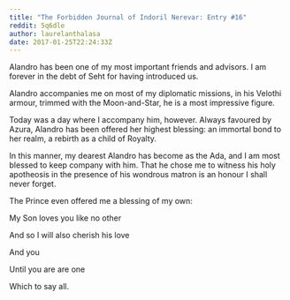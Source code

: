 ```yaml
---
title: "The Forbidden Journal of Indoril Nerevar: Entry #16"
reddit: 5q6dle
author: laurelanthalasa
date: 2017-01-25T22:24:33Z
---
```


Alandro has been one of my most important friends and advisors.  I am forever in the debt of Seht for having introduced us.

Alandro accompanies me on most of my diplomatic missions, in his Velothi armour, trimmed with the Moon-and-Star, he is a most impressive figure.

Today was a day where I accompany him, however.  Always favoured by Azura, Alandro has been offered her highest blessing: an immortal bond to her realm, a rebirth as a child of Royalty.

In this manner, my dearest Alandro has become as the Ada, and I am most blessed to keep company with him.  That he chose me to witness his holy apotheosis in the presence of his wondrous matron is an honour I shall never forget.

The Prince even offered me a blessing of my own:

My Son loves you like no other

And so I will also cherish his love

And you

Until you are are one

Which to say all.

